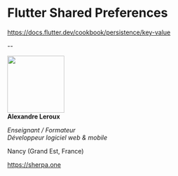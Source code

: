 # Flutter Shared Preferences

https://docs.flutter.dev/cookbook/persistence/key-value

--

<img src="https://sherpa.one/images/sherpa-logotype.png" width="130px"><br>
__Alexandre Leroux__

_Enseignant / Formateur_<br>
_Développeur logiciel web & mobile_

Nancy (Grand Est, France)

https://sherpa.one
